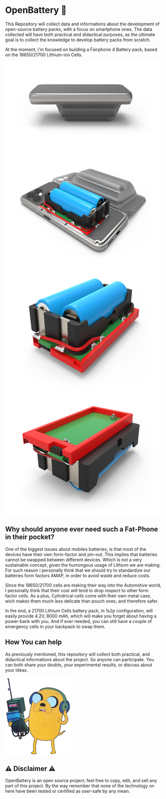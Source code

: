 # OpenBattery 🔋
This Repository will collect data and informations about the development of open-source battery packs, with a focus on smartphone ones.
The data collected will have both practical and didactical purposes, as the ultimate goal is to collect the knowledge to develop battery packs from scratch.

At the moment, i'm focused on building a Fairphone 4 Battery pack, based on the 18650/21700 Lithium-ion Cells.

<p align="center">
  <img height="250" src="https://raw.githubusercontent.com/UnrealPownament/OpenBattery/main/images/FP4rendering_flat.png" alt="FairPhone 4 - OpenBattery - Flat">
  <img height="400" src="https://raw.githubusercontent.com/UnrealPownament/OpenBattery/main/images/FP4rendering_open.png" alt="FairPhone 4 - OpenBattery - Open">
  <img height="400" src="https://raw.githubusercontent.com/UnrealPownament/OpenBattery/main/images/FP4rendering_Battery_Upperside.png" alt="FairPhone 4 - OpenBattery - Upperside">
  <img height="400" src="https://raw.githubusercontent.com/UnrealPownament/OpenBattery/main/images/FP4rendering_Battery_Lowrside.png" alt="FairPhone 4 - OpenBattery - Lowerside">
</p>

## Why should anyone ever need such a Fat-Phone in their pocket?
One of the biggest issues about mobiles batteries, is that most of the devices have their own form-factor and pin-out. 
This implies that batteries cannot be swapped between different devices. Which is not a very sustainable concept, given the humongous usage of Lithium we are making. 
For such reason i personally think that we should try to standardize our batteries form factors AMAP, in order to avoid waste and reduce costs. 

Since the 18650/21700 cells are making their way into the Automotive world, I personally think that their cost will tend to drop respect to other form factor cells. As a plus, Cylindrical cells come with their own metal case, wich makes them much less delicate than pouch ones, and therefore safer.

In the end, a 21700 Lithium Cells battery pack, in 1s2p configuration, will easily provide 4.2V, 8000 mAh, which will make you forget about having a power-bank with you. And if ever needed, you can still have a couple of emergency cells in your backpack to swap them.

## How You can help
As previously mentioned, this repository will collect both practical, and didactical informations about the project. So anyone can participate. You can both share your doubts, your experimental results, or discuss about your ideas.

<p align="left">
  <img height="250" src="https://raw.githubusercontent.com/UnrealPownament/OpenBattery/main/images/Jakes_old_phone.png" alt="Jake's OpenBattery Phone">
</p>

## ⚠️ Disclaimer ⚠️
OpenBattery is an open source project; feel free to copy, edit, and sell any part of this project. By the way remember that none of the technology on here have been tested or certified as user-safe by any mean.

